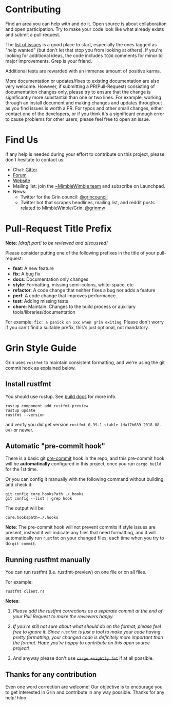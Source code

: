 # Contributing

Find an area you can help with and do it. Open source is about collaboration and open participation. Try to make your code look like what already exists and submit a pull request.

The [list of issues](https://github.com/mimblewimble/grin/issues) is a good place to start, especially the ones tagged as "help wanted" (but don't let that stop you from looking at others). If you're looking for additional ideas, the code includes `TODO` comments for minor to major improvements. Grep is your friend.

Additional tests are rewarded with an immense amount of positive karma.

More documentation or updates/fixes to existing documentation are also very welcome. However, if submitting a PR(Pull-Request) consisting of documentation changes only, please try to ensure that the change is significantly more substantial than one or two lines. For example, working through an install document and making changes and updates throughout as you find issues is worth a PR. For typos and other small changes, either contact one of the developers, or if you think it's a significant enough error to cause problems for other users, please feel free to open an issue.

# Find Us

If any help is needed during your effort to contribute on this project, please don't hesitate to contact us:
* Chat: [Gitter](https://gitter.im/grin_community/Lobby).
* [Forum](https://www.grin-forum.org/)
* [Website](https://grin-tech.org)
* Mailing list: join the [~MimbleWimble team](https://launchpad.net/~mimblewimble) and subscribe on Launchpad.
* News: 
  * Twitter for the Grin council: [@grincouncil](https://twitter.com/grincouncil)
  * Twitter bot that scrapes headlines, mailing list, and reddit posts related to MimbleWinble/Grin: [@grinmw](https://twitter.com/grinmw)

# Pull-Request Title Prefix

**Note**: *[draft part! to be reviewed and discussed]*

Please consider putting one of the following prefixes in the title of your pull-request:
- **feat**:     A new feature
- **fix**:      A bug fix
- **docs**:     Documentation only changes
- **style**:    Formatting, missing semi-colons, white-space, etc
- **refactor**: A code change that neither fixes a bug nor adds a feature
- **perf**:     A code change that improves performance
- **test**:     Adding missing tests
- **chore**:    Maintain. Changes to the build process or auxiliary tools/libraries/documentation

For example: `fix: a panick on xxx when grin exiting`. Please don't worry if you can't find a suitable prefix, this's just optional, not mandatory.

# Grin Style Guide

Grin uses `rustfmt` to maintain consistent formatting, and we're using the git commit hook as explained below.

## Install rustfmt

You should use rustup. See [build docs](doc/build.md) for more info.

```
rustup component add rustfmt-preview
rustup update
rustfmt --version
```

and verify you did get version `rustfmt 0.99.1-stable (da17b689 2018-08-04)` or newer.

## Automatic "pre-commit hook"

There is a basic git [pre-commit](.hooks/pre-commit) hook in the repo, and this pre-commit hook will be **automatically** configured in this project, once you run `cargo build` for the 1st time.
  
Or you can config it manually with the following command without building, and check it:
```
git config core.hooksPath ./.hooks
git config --list | grep hook
```
The output will be:
```
core.hookspath=./.hooks
```

**Note**: The pre-commit hook will not prevent commits if style issues are present, instead it will indicate any files that need formatting, and it will automatically run `rustfmt` on your changed files, each time when you try to do `git commit`.

## Running rustfmt manually

You can run rustfmt (i.e. rustfmt-preview) on one file or on all files.

For example:
```
rustfmt client.rs
```

**Notes**:
1. *Please add the rustfmt corrections as a separate commit at the end of your Pull Request to make the reviewers happy.*

2. *If you're still not sure about what should do on the format, please feel free to ignore it. Since `rustfmt` is just a tool to make your code having pretty formatting, your changed code is definitely more important than the format. Hope you're happy to contribute on this open source project!*

3. And anyway please don't use ~~`cargo +nightly fmt`~~ if at all possible.

## Thanks for any contribution

Even one word correction are welcome! Our objective is to encourage you to get interested in Grin and contribute in any way possible. Thanks for any help!
hloo



